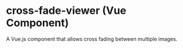# cross-fade-viewer (Vue Component)

A Vue.js component that allows cross fading between multiple images.